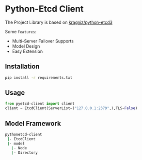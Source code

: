 # Python-Etcd Client

The Project Library is based on [kragniz/python-etcd3](https://github.com/kragniz/python-etcd3)

Some `Features`:
 - Multi-Server Failover Supports
 - Model Design
 - Easy Extension

## Installation

```bash
pip install -r requirements.txt
```

## Usage

```python
from pyetcd-client import client
client = EtcdClient(ServerList=("127.0.0.1:2379",),TLS=False)
```

## Model Framework
```bash
pythonetcd-client
 |- EtcdClient
 |- model
   |- Node
   |- Directory
```
